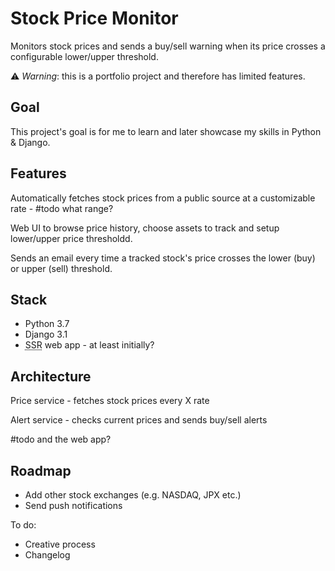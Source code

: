 # Stock Price Monitor

Monitors stock prices and sends a buy/sell warning when its price crosses a configurable lower/upper threshold.

⚠️ *Warning*: this is a portfolio project and therefore has limited features.

## Goal

This project's goal is for me to learn and later showcase my skills in Python & Django.

## Features

Automatically fetches stock prices from a public source at a customizable rate - #todo what range?

Web UI to browse price history, choose assets to track and setup lower/upper price thresholdd.

Sends an email every time a tracked stock's price crosses the lower (buy) or upper (sell) threshold.

## Stack

- Python 3.7
- Django 3.1
- <abbr title="Server-Side Rendering">SSR</abbr> web app - at least initially?

## Architecture

Price service - fetches stock prices every X rate

Alert service - checks current prices and sends buy/sell alerts

#todo and the web app?

## Roadmap

- Add other stock exchanges (e.g. NASDAQ, JPX etc.) 
- Send push notifications

To do:

- Creative process
- Changelog
